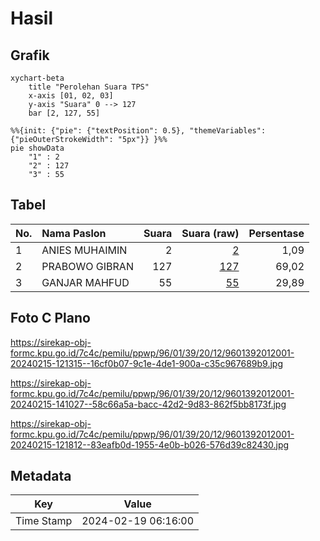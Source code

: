 # Hasil

## Grafik

```mermaid
xychart-beta
    title "Perolehan Suara TPS"
    x-axis [01, 02, 03]
    y-axis "Suara" 0 --> 127
    bar [2, 127, 55]
```

```mermaid
%%{init: {"pie": {"textPosition": 0.5}, "themeVariables": {"pieOuterStrokeWidth": "5px"}} }%%
pie showData
    "1" : 2
    "2" : 127
    "3" : 55
```

## Tabel

| No. | Nama Paslon    | Suara | Suara (raw) | Persentase |
|:--- |:-------------- | -----:| -----------:| ----------:|
| 1   | ANIES MUHAIMIN | 2     | [2][p-1]    | 1,09       |
| 2   | PRABOWO GIBRAN | 127   | [127][p-2]  | 69,02      |
| 3   | GANJAR MAHFUD  | 55    | [55][p-3]   | 29,89      |


[p-1]: https://github.com/gigit-pemilu/pemilu-2024-96-papua-barat-daya/blob/main/pilpres/hitung-suara/sub/96-papua-barat-daya/sub/01-sorong/sub/39-mariat/sub/2012-kasih/sub/001-tps/sub/paslon-1.txt
[p-2]: https://github.com/gigit-pemilu/pemilu-2024-96-papua-barat-daya/blob/main/pilpres/hitung-suara/sub/96-papua-barat-daya/sub/01-sorong/sub/39-mariat/sub/2012-kasih/sub/001-tps/sub/paslon-2.txt
[p-3]: https://github.com/gigit-pemilu/pemilu-2024-96-papua-barat-daya/blob/main/pilpres/hitung-suara/sub/96-papua-barat-daya/sub/01-sorong/sub/39-mariat/sub/2012-kasih/sub/001-tps/sub/paslon-3.txt

## Foto C Plano

https://sirekap-obj-formc.kpu.go.id/7c4c/pemilu/ppwp/96/01/39/20/12/9601392012001-20240215-121315--16cf0b07-9c1e-4de1-900a-c35c967689b9.jpg

https://sirekap-obj-formc.kpu.go.id/7c4c/pemilu/ppwp/96/01/39/20/12/9601392012001-20240215-141027--58c66a5a-bacc-42d2-9d83-862f5bb8173f.jpg

https://sirekap-obj-formc.kpu.go.id/7c4c/pemilu/ppwp/96/01/39/20/12/9601392012001-20240215-121812--83eafb0d-1955-4e0b-b026-576d39c82430.jpg


## Metadata

| Key        | Value               |
| ---------- | ------------------- |
| Time Stamp | 2024-02-19 06:16:00 |



